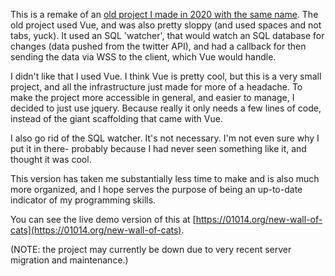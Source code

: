 This is a remake of an [old project I made in 2020 with the same name](https://github.com/qozle/wall-of-cats).  The old project used Vue, and was also pretty sloppy (and used spaces and not tabs, yuck).  It used an SQL 'watcher', that would watch an SQL database for changes (data pushed from the twitter API), and had a callback for then sending the data via WSS to the client, which Vue would handle.

I didn't like that I used Vue.  I think Vue is pretty cool, but this is a very small project, and all the infrastructure just made for more of a headache.  To make the project more accessible in general, and easier to manage, I decided to just use jquery.  Because really it only needs a few lines of code, instead of the giant scaffolding that came with Vue.

I also go rid of the SQL watcher.  It's not necessary.  I'm not even sure why I put it in there- probably because I had never seen something like it, and thought it was cool.

This version has taken me substantially less time to make and is also much more organized, and I hope serves the purpose of being an up-to-date indicator of my programming skills.

You can see the live demo version of this at [https://01014.org/new-wall-of-cats](https://01014.org/new-wall-of-cats).

(NOTE:  the project may currently be down due to very recent server migration and maintenance.)

